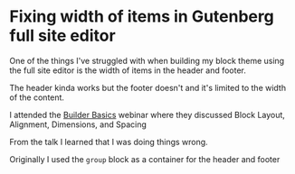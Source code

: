 # Fixing width of items in Gutenberg full site editor

One of the things I've struggled with when building my block theme using the full site editor is the width of items in the header and footer.

The header kinda works but the footer doesn't and it's limited to the width of the content.

I attended the [Builder Basics](https://www.meetup.com/wordpress-social-learning/events/284383346) webinar where they discussed Block Layout, Alignment, Dimensions, and Spacing

From the talk I learned that I was doing things wrong.

Originally I used the `group` block as a container  for the header and footer
